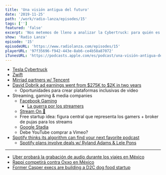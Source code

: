 ```yaml
---
title: 'Una visión antigua del futuro'
date: '2019-11-25'
path: '/work/radio-lanza/episodes/15'
tags: ['']
featured: 'false'
excerpt: 'Nos metemos de lleno a analizar la Cybertruck: para quién es y cuál podría ser su futuro mas "realista". Debatimos la posibilidad de una nueva plataforma de video más permisiva con sus creadores y anunciantes. Y sin duda no faltarán noticias relacionadas con gaming, podcasting y... ¡hasta un producto que Marc está considerando comprar!'
show: 'Radio Lanza'
episode: '15'
episodeURL: 'https://www.radiolanza.com/episodes/15'
playerURL: '97f35696-f942-443e-8ab6-ce4b58a87072'
iTunesURL: 'https://podcasts.apple.com/es/podcast/una-visión-antigua-del-futuro/id1468000755?i=1000457805845'
---
```


- [Tesla Cybertruck](https://www.tesla.com/cybertruck)
- [Zwift](https://zwift.com)
- [Mirriad partners w/ Tencent](https://www.mirriad.com/mirriad-partners-with-tencent-one-of-the-worlds-largest-video-platforms/)
- [David Dobrik ad earnings went from $275K to $2K in two years](https://www.tubefilter.com/2019/11/18/david-dobrik-monthly-youtube-earnings-2000/)
  - Oportunidades para crear plataformas inclusivas de video
- Streaming, gaming & media companies
  - [Facebook Gaming](https://www.facebook.com/gaming/)
    - [La guerra por los streamers](https://www.tubefilter.com/2019/11/22/facebook-streamer-sign-up-wars-disguised-toast/)
  - [Stream On 🍿](https://www.profgalloway.com/stream-on)
  - Free startup idea: figura central que representa los gamers + broker de pujas para los streams
  - [Google Stadia](https://www.wired.com/review/google-stadia/)
  - Debe YouTube comprar a Vimeo?
- [Spotify thinks its algorithm can find your next favorite podcast](https://www.theverge.com/2019/11/19/20971061/spotify-playlist-daily-podcast-update-recommendations-subscribe)
  - [Spotify plans involve deals w/ Ryland Adams & Lele Pons](https://www.tubefilter.com/2019/11/22/spotify-ryland-adams-lele-pons-podcasts/)

---

- [Uber probará la grabación de audio durante los viajes en México](https://www.xataka.com.mx/aplicaciones/uber-probara-grabacion-audio-durante-viajes-como-medida-seguridad-mexico)
- [Rappi competirá contra Oxxo en México](https://www.xataka.com.mx/aplicaciones/rappi-ahora-quiere-competir-oxxo-mexico-paga-30-diferentes-servicios-smartphone)
- [Former Casper execs are building a D2C dog food startup](https://techcrunch.com/2019/11/19/jinx-dog-food/)
